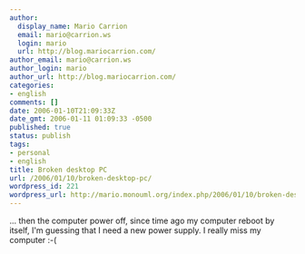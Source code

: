 ```yaml
---
author:
  display_name: Mario Carrion
  email: mario@carrion.ws
  login: mario
  url: http://blog.mariocarrion.com/
author_email: mario@carrion.ws
author_login: mario
author_url: http://blog.mariocarrion.com/
categories:
- english
comments: []
date: 2006-01-10T21:09:33Z
date_gmt: 2006-01-11 01:09:33 -0500
published: true
status: publish
tags:
- personal
- english
title: Broken desktop PC
url: /2006/01/10/broken-desktop-pc/
wordpress_id: 221
wordpress_url: http://mario.monouml.org/index.php/2006/01/10/broken-desktop-pc/
---
```


<p>... then the computer power off, since time ago my computer reboot by itself, I'm guessing that I need a new power supply. I really miss my computer :-(</p>
